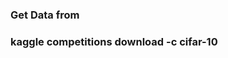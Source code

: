 <h3 align="left">Get Data from</h3>

<h3 align="left">kaggle competitions download -c cifar-10</h3>
<p align="left">
</p>
